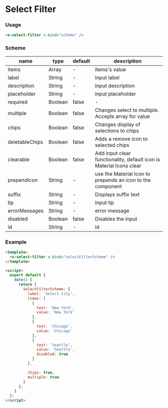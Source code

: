 # Select Filter

### Usage

```html
<x-select-filter v-bind="scheme" />
```

### Scheme

| name           | type    | default | description                                                         |
| -------------- | ------- | ------- | ------------------------------------------------------------------- |
| items          | Array   | -       | items's value                                                       |
| label          | String  | -       | input label                                                         |
| description    | String  | -       | input description                                                   |
| placeholder    | String  | -       | input placeholder                                                   |
| required       | Boolean | false   | -                                                                   |
| multiple       | Boolean | false   | Changes select to multiple. Accepts array for value                 |
| chips          | Boolean | false   | Changes display of selections to chips                              |
| deletableChips | Boolean | false   | Adds a remove icon to selected chips                                |
| clearable      | Boolean | false   | Add input clear functionality, default icon is Material Icons clear |
| prependIcon    | String  | -       | use the Material Icon to prepends an icon to the component          |
| suffix         | String  | -       | Displays suffix text                                                |
| tip            | String  | -       | input tip                                                           |
| errorMessages  | String  | -       | error message                                                       |
| disabled       | Boolean | false   | Disables the input                                                  |
| id             | String  | -       | id                                                                  |

### Example

```html
<template>
  <x-select-filter v-bind="selectFilterScheme" />
</template>

<script>
  export default {
    date() {
      return {
        selectFilterScheme: {
          label: 'Select City',
          items: [
            {
              text: 'New York',
              value: 'New York'
            },
            {
              text: 'Chicago',
              value: 'Chicago'
            },
            {
              text: 'Seattle',
              value: 'Seattle',
              disabled: true
            }
          ],

          chips: true,
          multiple: true
        }
      };
    }
  };
</script>
```
